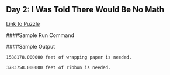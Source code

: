## Day 2: I Was Told There Would Be No Math
[Link to Puzzle](http://adventofcode.com/day/2)

####Sample Run Command

####Sample Output
```
1588178.000000 feet of wrapping paper is needed.

3783758.000000 feet of ribbon is needed.
```